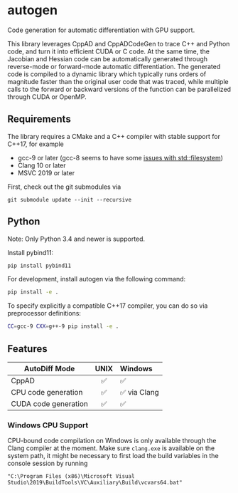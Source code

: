 # autogen
Code generation for automatic differentiation with GPU support.

This library leverages CppAD and CppADCodeGen to trace C++ and Python code, and turn it into efficient CUDA or C code.
At the same time, the Jacobian and Hessian code can be automatically generated through reverse-mode or forward-mode automatic differentiation.
The generated code is compiled to a dynamic library which typically runs orders of magnitude faster than the original user code that was traced,
while multiple calls to the forward or backward versions of the function can be parallelized through CUDA or OpenMP.

## Requirements

The library requires a CMake and a C++ compiler with stable support for C++17, for example
* gcc-9 or later (gcc-8 seems to have some [issues with std::filesystem](https://gcc.gnu.org/bugzilla/show_bug.cgi?id=90050))
* Clang 10 or later
* MSVC 2019 or later

First, check out the git submodules via
```
git submodule update --init --recursive
```

## Python

Note: Only Python 3.4 and newer is supported.

Install pybind11:
```sh
pip install pybind11
```

For development, install autogen via the following command:
```sh
pip install -e .
```

To specify explicitly a compatible C++17 compiler, you can do so via preprocessor definitions:
```sh
CC=gcc-9 CXX=g++-9 pip install -e .
```

## Features

| AutoDiff Mode      | UNIX | Windows |
| ------------------- |  :---:  |  :---  |
| CppAD                | ✅ | ✅ |
| CPU code generation  | ✅ | ✅ via Clang |
| CUDA code generation | ✅ | ✅ |

### Windows CPU Support
CPU-bound code compilation on Windows is only available through the Clang compiler at the moment.
Make sure `clang.exe` is available on the system path, it might be necessary to first load the build variables in the console session by running
```
"C:\Program Files (x86)\Microsoft Visual Studio\2019\BuildTools\VC\Auxiliary\Build\vcvars64.bat"
```

